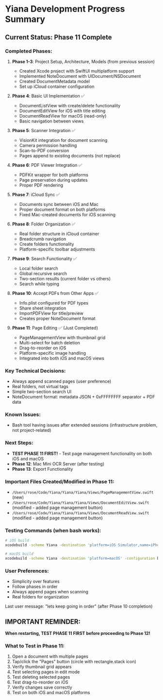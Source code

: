 # Yiana Development Progress Summary

## Current Status: Phase 11 Complete

### Completed Phases:

1. **Phase 1-3**: Project Setup, Architecture, Models (from previous session)
   - Created Xcode project with SwiftUI multiplatform support
   - Implemented NoteDocument with UIDocument/NSDocument
   - Created DocumentMetadata model
   - Set up iCloud container configuration

2. **Phase 4**: Basic UI Implementation ✅
   - DocumentListView with create/delete functionality
   - DocumentEditView for iOS with title editing
   - DocumentReadView for macOS (read-only)
   - Basic navigation between views

3. **Phase 5**: Scanner Integration ✅
   - VisionKit integration for document scanning
   - Camera permission handling
   - Scan-to-PDF conversion
   - Pages append to existing documents (not replace)

4. **Phase 6**: PDF Viewer Integration ✅
   - PDFKit wrapper for both platforms
   - Page preservation during updates
   - Proper PDF rendering

5. **Phase 7**: iCloud Sync ✅
   - Documents sync between iOS and Mac
   - Proper document format on both platforms
   - Fixed Mac-created documents for iOS scanning

6. **Phase 8**: Folder Organization ✅
   - Real folder structure in iCloud container
   - Breadcrumb navigation
   - Create folders functionality
   - Platform-specific toolbar adjustments

9. **Phase 9**: Search Functionality ✅
   - Local folder search
   - Global recursive search
   - Two-section results (current folder vs others)
   - Search while typing

10. **Phase 10**: Accept PDFs from Other Apps ✅
    - Info.plist configured for PDF types
    - Share sheet integration
    - ImportPDFView for title/preview
    - Creates proper NoteDocument format

11. **Phase 11**: Page Editing ✅ (Just Completed)
    - PageManagementView with thumbnail grid
    - Multi-select for batch deletion
    - Drag-to-reorder on iOS
    - Platform-specific image handling
    - Integrated into both iOS and macOS views

### Key Technical Decisions:
- Always append scanned pages (user preference)
- Real folders, not virtual tags
- Simple two-section search UI
- NoteDocument format: metadata JSON + 0xFFFFFFFF separator + PDF data

### Known Issues:
- Bash tool having issues after extended sessions (infrastructure problem, not project-related)

### Next Steps:
- **TEST PHASE 11 FIRST!** - Test page management functionality on both iOS and macOS
- **Phase 12**: Mac Mini OCR Server (after testing)
- **Phase 13**: Export Functionality

### Important Files Created/Modified in Phase 11:
- `/Users/rose/Code/Yiana/Yiana/Yiana/Views/PageManagementView.swift` (new)
- `/Users/rose/Code/Yiana/Yiana/Yiana/Views/DocumentEditView.swift` (modified - added page management button)
- `/Users/rose/Code/Yiana/Yiana/Yiana/Views/DocumentReadView.swift` (modified - added page management button)

### Testing Commands (when bash works):
```bash
# iOS build
xcodebuild -scheme Yiana -destination 'platform=iOS Simulator,name=iPhone 16' -configuration Debug CODE_SIGN_IDENTITY="" CODE_SIGNING_REQUIRED=NO

# macOS build  
xcodebuild -scheme Yiana -destination 'platform=macOS' -configuration Debug CODE_SIGN_IDENTITY="" CODE_SIGNING_REQUIRED=NO
```

### User Preferences:
- Simplicity over features
- Follow phases in order
- Always append pages when scanning
- Real folders for organization

Last user message: "lets keep going in order" (after Phase 10 completion)

## IMPORTANT REMINDER:
**When restarting, TEST PHASE 11 FIRST before proceeding to Phase 12!**

### What to Test in Phase 11:
1. Open a document with multiple pages
2. Tap/click the "Pages" button (circle with rectangle.stack icon)
3. Verify thumbnail grid appears
4. Test selecting pages in edit mode
5. Test deleting selected pages
6. Test drag-to-reorder on iOS
7. Verify changes save correctly
8. Test on both iOS and macOS platforms